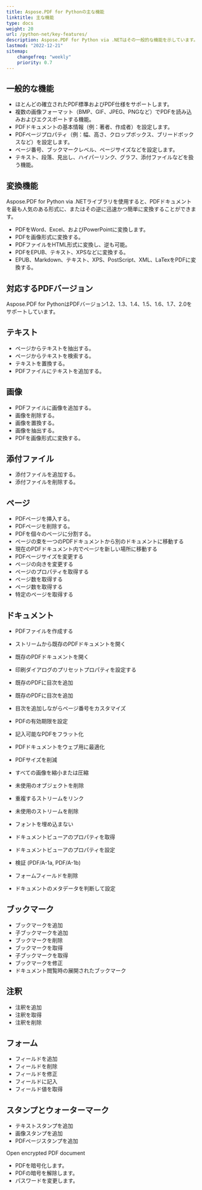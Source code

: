 ```yaml
---
title: Aspose.PDF for Pythonの主な機能
linktitle: 主な機能
type: docs
weight: 20
url: /python-net/key-features/
description: Aspose.PDF for Python via .NETはその一般的な機能を示しています。サポートされているPDFバージョンとPDFで行うことができるすべての操作を示します。
lastmod: "2022-12-21"
sitemap:
    changefreq: "weekly"
    priority: 0.7
---
```


## 一般的な機能

- ほとんどの確立されたPDF標準およびPDF仕様をサポートします。
- 複数の画像フォーマット（BMP、GIF、JPEG、PNGなど）でPDFを読み込みおよびエクスポートする機能。
- PDFドキュメントの基本情報（例：著者、作成者）を設定します。
- PDFページプロパティ（例：幅、高さ、クロップボックス、ブリードボックスなど）を設定します。
- ページ番号、ブックマークレベル、ページサイズなどを設定します。
- テキスト、段落、見出し、ハイパーリンク、グラフ、添付ファイルなどを扱う機能。

## 変換機能

Aspose.PDF for Python via .NETライブラリを使用すると、PDFドキュメントを最も人気のある形式に、またはその逆に迅速かつ簡単に変換することができます。

- PDFをWord、Excel、およびPowerPointに変換します。
- PDFを画像形式に変換する。
- PDFファイルをHTML形式に変換し、逆も可能。
- PDFをEPUB、テキスト、XPSなどに変換する。
- EPUB、Markdown、テキスト、XPS、PostScript、XML、LaTexをPDFに変換する。

## 対応するPDFバージョン

Aspose.PDF for PythonはPDFバージョン1.2、1.3、1.4、1.5、1.6、1.7、2.0をサポートしています。

## テキスト

- ページからテキストを抽出する。
- ページからテキストを検索する。
- テキストを置換する。
- PDFファイルにテキストを追加する。

## 画像

- PDFファイルに画像を追加する。
- 画像を削除する。
- 画像を置換する。
- 画像を抽出する。
- PDFを画像形式に変換する。

## 添付ファイル

- 添付ファイルを追加する。
- 添付ファイルを削除する。

## ページ

- PDFページを挿入する。
- PDFページを削除する。
- PDFを個々のページに分割する。
- ページの束を一つのPDFドキュメントから別のドキュメントに移動する
- 現在のPDFドキュメント内でページを新しい場所に移動する
- PDFページサイズを変更する
- ページの向きを変更する
- ページのプロパティを取得する
- ページ数を取得する
- ページ数を取得する
- 特定のページを取得する

## ドキュメント

- PDFファイルを作成する
- ストリームから既存のPDFドキュメントを開く
- 既存のPDFドキュメントを開く

- 印刷ダイアログのプリセットプロパティを設定する
- 既存のPDFに目次を追加
- 既存のPDFに目次を追加
- 目次を追加しながらページ番号をカスタマイズ
- PDFの有効期限を設定
- 記入可能なPDFをフラット化
- PDFドキュメントをウェブ用に最適化
- PDFサイズを削減
- すべての画像を縮小または圧縮
- 未使用のオブジェクトを削除
- 重複するストリームをリンク
- 未使用のストリームを削除
- フォントを埋め込まない
- ドキュメントビューアのプロパティを取得
- ドキュメントビューアのプロパティを設定
- 検証 (PDF/A-1a, PDF/A-1b)
- フォームフィールドを削除
- ドキュメントのメタデータを判断して設定

## ブックマーク

- ブックマークを追加
- 子ブックマークを追加
- ブックマークを削除
- ブックマークを取得
- 子ブックマークを取得
- ブックマークを修正
- ドキュメント閲覧時の展開されたブックマーク

## 注釈

- 注釈を追加
- 注釈を取得
- 注釈を削除

## フォーム

- フィールドを追加
- フィールドを削除
- フィールドを修正
- フィールドに記入
- フィールド値を取得

## スタンプとウォーターマーク

- テキストスタンプを追加
- 画像スタンプを追加
- PDFページスタンプを追加




































































































































































































































































































































































































































































































































































































































































































































































































































































































































































































































































Open encrypted PDF document  
- PDFを暗号化します。  
- PDFの暗号を解除します。  
- パスワードを変更します。